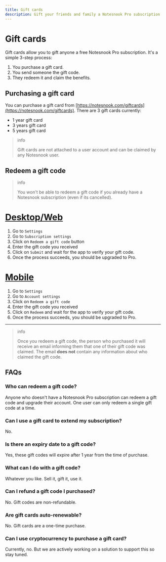 ```yaml
---
title: Gift cards
description: Gift your friends and family a Notesnook Pro subscription.
---
```


# Gift cards

Gift cards allow you to gift anyone a free Notesnook Pro subscription. It's a simple 3-step process:

1. You purchase a gift card.
2. You send someone the gift code.
3. They redeem it and claim the benefits.

## Purchasing a gift card

You can purchase a gift card from [https://notesnook.com/giftcards](https://notesnook.com/giftcards). There are 3 gift cards currently:

- 1 year gift card
- 3 years gift card
- 5 years gift card

> info
>
> Gift cards are not attached to a user account and can be claimed by any Notesnook user.

## Redeem a gift code

> info
>
> You won't be able to redeem a gift code if you already have a Notesnook subscription (even if its cancelled).

# [Desktop/Web](#/tab/web)

1. Go to `Settings`
2. Go to `Subscription settings`
3. Click on `Redeem a gift code` button
4. Enter the gift code you received
5. Click on `Submit` and wait for the app to verify your gift code.
6. Once the process succeeds, you should be upgraded to Pro.

# [Mobile](#/tab/mobile)

1. Go to `Settings`
2. Go to `Account settings`
3. Click on `Redeem a gift code`
4. Enter the gift code you received
5. Click on `Redeem` and wait for the app to verify your gift code.
6. Once the process succeeds, you should be upgraded to Pro.

---

> info
>
> Once you redeem a gift code, the person who purchased it will receive an email informing them that one of their gift code was claimed. The email **does not** contain any information about who claimed the gift code.

## FAQs

### Who can redeem a gift code?

Anyone who doesn't have a Notesnook Pro subscription can redeem a gift code and upgrade their account. One user can only redeem a single gift code at a time.

### Can I use a gift card to extend my subscription?

No.

### Is there an expiry date to a gift code?

Yes, these gift codes will expire after 1 year from the time of purchase.

### What can I do with a gift code?

Whatever you like. Sell it, gift it, use it.

### Can I refund a gift code I purchased?

No. Gift codes are non-refundable.

### Are gift cards auto-renewable?

No. Gift cards are a one-time purchase.

### Can I use cryptocurrency to purchase a gift card?

Currently, no. But we are actively working on a solution to support this so stay tuned.
